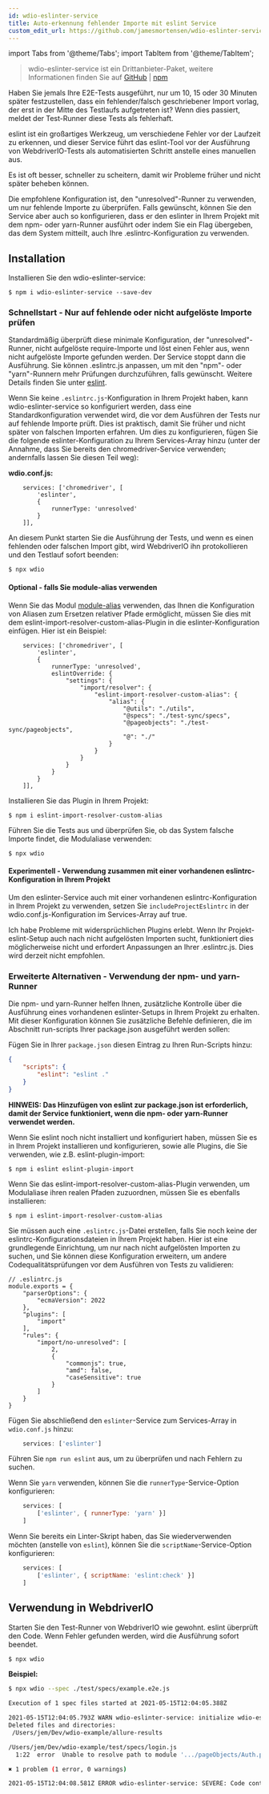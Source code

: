 ```yaml
---
id: wdio-eslinter-service
title: Auto-erkennung fehlender Importe mit eslint Service
custom_edit_url: https://github.com/jamesmortensen/wdio-eslinter-service/edit/main/README.md
---
```


import Tabs from '@theme/Tabs';
import TabItem from '@theme/TabItem';

> wdio-eslinter-service ist ein Drittanbieter-Paket, weitere Informationen finden Sie auf [GitHub](https://github.com/jamesmortensen/wdio-eslinter-service) | [npm](https://www.npmjs.com/package/wdio-eslinter-service)

Haben Sie jemals Ihre E2E-Tests ausgeführt, nur um 10, 15 oder 30 Minuten später festzustellen, dass ein fehlender/falsch geschriebener Import vorlag, der erst in der Mitte des Testlaufs aufgetreten ist? Wenn dies passiert, meldet der Test-Runner diese Tests als fehlerhaft.

eslint ist ein großartiges Werkzeug, um verschiedene Fehler vor der Laufzeit zu erkennen, und dieser Service führt das eslint-Tool vor der Ausführung von WebdriverIO-Tests als automatisierten Schritt anstelle eines manuellen aus.

Es ist oft besser, schneller zu scheitern, damit wir Probleme früher und nicht später beheben können.

Die empfohlene Konfiguration ist, den "unresolved"-Runner zu verwenden, um nur fehlende Importe zu überprüfen. Falls gewünscht, können Sie den Service aber auch so konfigurieren, dass er den eslinter in Ihrem Projekt mit dem npm- oder yarn-Runner ausführt oder indem Sie ein Flag übergeben, das dem System mitteilt, auch Ihre .eslintrc-Konfiguration zu verwenden.

## Installation

Installieren Sie den wdio-eslinter-service:

```
$ npm i wdio-eslinter-service --save-dev 
```


### Schnellstart - Nur auf fehlende oder nicht aufgelöste Importe prüfen

Standardmäßig überprüft diese minimale Konfiguration, der "unresolved"-Runner, nicht aufgelöste require-Importe und löst einen Fehler aus, wenn nicht aufgelöste Importe gefunden werden. Der Service stoppt dann die Ausführung. Sie können .eslintrc.js anpassen, um mit den "npm"- oder "yarn"-Runnern mehr Prüfungen durchzuführen, falls gewünscht. Weitere Details finden Sie unter [eslint](https://www.npmjs.com/package/eslint).

Wenn Sie keine `.eslintrc.js`-Konfiguration in Ihrem Projekt haben, kann wdio-eslinter-service so konfiguriert werden, dass eine Standardkonfiguration verwendet wird, die vor dem Ausführen der Tests nur auf fehlende Importe prüft. Dies ist praktisch, damit Sie früher und nicht später von falschen Importen erfahren. Um dies zu konfigurieren, fügen Sie die folgende eslinter-Konfiguration zu Ihrem Services-Array hinzu (unter der Annahme, dass Sie bereits den chromedriver-Service verwenden; andernfalls lassen Sie diesen Teil weg):

**wdio.conf.js:**
```
    services: ['chromedriver', [
        'eslinter',
        {
            runnerType: 'unresolved'
        }
    ]],
```

An diesem Punkt starten Sie die Ausführung der Tests, und wenn es einen fehlenden oder falschen Import gibt, wird WebdriverIO ihn protokollieren und den Testlauf sofort beenden:

```
$ npx wdio
```


#### Optional - falls Sie module-alias verwenden

Wenn Sie das Modul [module-alias](https://www.npmjs.com/package/module-alias) verwenden, das Ihnen die Konfiguration von Aliasen zum Ersetzen relativer Pfade ermöglicht, müssen Sie dies mit dem eslint-import-resolver-custom-alias-Plugin in die eslinter-Konfiguration einfügen. Hier ist ein Beispiel:

```
    services: ['chromedriver', [
        'eslinter',
        {
            runnerType: 'unresolved',
            eslintOverride: {
                "settings": {
                    "import/resolver": {
                        "eslint-import-resolver-custom-alias": {
                            "alias": {
                                "@utils": "./utils",
                                "@specs": "./test-sync/specs",
                                "@pageobjects": "./test-sync/pageobjects",
                                "@": "./"
                            }
                        }
                    }
                }
            }
        }
    ]],
```

Installieren Sie das Plugin in Ihrem Projekt:

```
$ npm i eslint-import-resolver-custom-alias
```

Führen Sie die Tests aus und überprüfen Sie, ob das System falsche Importe findet, die Modulaliase verwenden:

```
$ npx wdio
```

#### Experimentell - Verwendung zusammen mit einer vorhandenen eslintrc-Konfiguration in Ihrem Projekt

Um den eslinter-Service auch mit einer vorhandenen eslintrc-Konfiguration in Ihrem Projekt zu verwenden, setzen Sie `includeProjectEslintrc` in der wdio.conf.js-Konfiguration im Services-Array auf true.

Ich habe Probleme mit widersprüchlichen Plugins erlebt. Wenn Ihr Projekt-eslint-Setup auch nach nicht aufgelösten Importen sucht, funktioniert dies möglicherweise nicht und erfordert Anpassungen an Ihrer .eslintrc.js. Dies wird derzeit nicht empfohlen.


### Erweiterte Alternativen - Verwendung der npm- und yarn-Runner

Die npm- und yarn-Runner helfen Ihnen, zusätzliche Kontrolle über die Ausführung eines vorhandenen eslinter-Setups in Ihrem Projekt zu erhalten. Mit dieser Konfiguration können Sie zusätzliche Befehle definieren, die im Abschnitt run-scripts Ihrer package.json ausgeführt werden sollen:

Fügen Sie in Ihrer `package.json` diesen Eintrag zu Ihren Run-Scripts hinzu:

```json
{
    "scripts": {
        "eslint": "eslint ."
    }
}
```

**HINWEIS: Das Hinzufügen von eslint zur package.json ist erforderlich, damit der Service funktioniert, wenn die npm- oder yarn-Runner verwendet werden.**

Wenn Sie eslint noch nicht installiert und konfiguriert haben, müssen Sie es in Ihrem Projekt installieren und konfigurieren, sowie alle Plugins, die Sie verwenden, wie z.B. eslint-plugin-import:

```
$ npm i eslint eslint-plugin-import
```

Wenn Sie das eslint-import-resolver-custom-alias-Plugin verwenden, um Modulaliase ihren realen Pfaden zuzuordnen, müssen Sie es ebenfalls installieren:

```
$ npm i eslint-import-resolver-custom-alias
```

Sie müssen auch eine `.eslintrc.js`-Datei erstellen, falls Sie noch keine der eslintrc-Konfigurationsdateien in Ihrem Projekt haben. Hier ist eine grundlegende Einrichtung, um nur nach nicht aufgelösten Importen zu suchen, und Sie können diese Konfiguration erweitern, um andere Codequalitätsprüfungen vor dem Ausführen von Tests zu validieren:

```
// .eslintrc.js
module.exports = {
    "parserOptions": {
        "ecmaVersion": 2022
    },
    "plugins": [
        "import"
    ],
    "rules": {
        "import/no-unresolved": [
            2,
            {
                "commonjs": true,
                "amd": false,
                "caseSensitive": true
            }
        ]
    }
}
```

Fügen Sie abschließend den `eslinter`-Service zum Services-Array in `wdio.conf.js` hinzu:

```javascript
    services: ['eslinter']
```

Führen Sie `npm run eslint` aus, um zu überprüfen und nach Fehlern zu suchen.

Wenn Sie `yarn` verwenden, können Sie die `runnerType`-Service-Option konfigurieren:

```javascript
    services: [
        ['eslinter', { runnerType: 'yarn' }]
    ]
```

Wenn Sie bereits ein Linter-Skript haben, das Sie wiederverwenden möchten (anstelle von `eslint`), können Sie die `scriptName`-Service-Option konfigurieren:

```javascript
    services: [
        ['eslinter', { scriptName: 'eslint:check' }]
    ]
```

## Verwendung in WebdriverIO

Starten Sie den Test-Runner von WebdriverIO wie gewohnt. eslint überprüft den Code. Wenn Fehler gefunden werden, wird die Ausführung sofort beendet.

```bash
$ npx wdio
```


**Beispiel:**

```bash
$ npx wdio --spec ./test/specs/example.e2e.js 

Execution of 1 spec files started at 2021-05-15T12:04:05.388Z

2021-05-15T12:04:05.793Z WARN wdio-eslinter-service: initialize wdio-eslint-service using npm runner.
Deleted files and directories:
 /Users/jem/Dev/wdio-example/allure-results

/Users/jem/Dev/wdio-example/test/specs/login.js
  1:22  error  Unable to resolve path to module '.../pageObjects/Auth.page'  import/no-unresolved

✖ 1 problem (1 error, 0 warnings)

2021-05-15T12:04:08.581Z ERROR wdio-eslinter-service: SEVERE: Code contains eslint errors or eslint not installed.
```